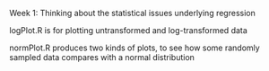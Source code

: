 Week 1: Thinking about the statistical issues underlying regression

logPlot.R is for plotting untransformed and log-transformed data

normPlot.R produces two kinds of plots, to see how some randomly sampled data compares with a normal distribution
